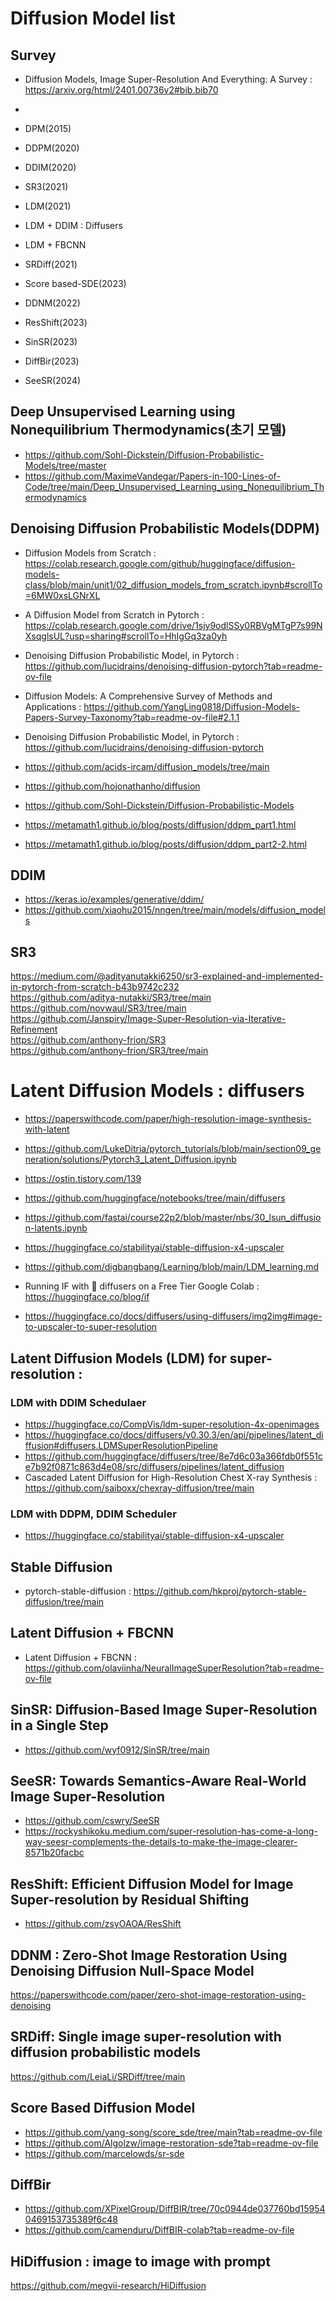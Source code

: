# Diffusion Model list
## Survey
- Diffusion Models, Image Super-Resolution And Everything: A Survey : https://arxiv.org/html/2401.00736v2#bib.bib70
- 

- DPM(2015)
- DDPM(2020)
- DDIM(2020)
- SR3(2021)
- LDM(2021)
- LDM + DDIM : Diffusers
- LDM + FBCNN
- SRDiff(2021)
- Score based-SDE(2023)
- DDNM(2022)
- ResShift(2023)
- SinSR(2023)
- DiffBir(2023)
- SeeSR(2024)

## Deep Unsupervised Learning using Nonequilibrium Thermodynamics(초기 모델)
- https://github.com/Sohl-Dickstein/Diffusion-Probabilistic-Models/tree/master
- https://github.com/MaximeVandegar/Papers-in-100-Lines-of-Code/tree/main/Deep_Unsupervised_Learning_using_Nonequilibrium_Thermodynamics

## Denoising Diffusion Probabilistic Models(DDPM)
- Diffusion Models from Scratch : https://colab.research.google.com/github/huggingface/diffusion-models-class/blob/main/unit1/02_diffusion_models_from_scratch.ipynb#scrollTo=6MW0xsLGNrXL

- A Diffusion Model from Scratch in Pytorch : https://colab.research.google.com/drive/1sjy9odlSSy0RBVgMTgP7s99NXsqglsUL?usp=sharing#scrollTo=HhIgGq3za0yh

- Denoising Diffusion Probabilistic Model, in Pytorch : https://github.com/lucidrains/denoising-diffusion-pytorch?tab=readme-ov-file

- Diffusion Models: A Comprehensive Survey of Methods and Applications : https://github.com/YangLing0818/Diffusion-Models-Papers-Survey-Taxonomy?tab=readme-ov-file#2.1.1

- Denoising Diffusion Probabilistic Model, in Pytorch : https://github.com/lucidrains/denoising-diffusion-pytorch
- https://github.com/acids-ircam/diffusion_models/tree/main
- https://github.com/hojonathanho/diffusion
- https://github.com/Sohl-Dickstein/Diffusion-Probabilistic-Models
- https://metamath1.github.io/blog/posts/diffusion/ddpm_part1.html
- https://metamath1.github.io/blog/posts/diffusion/ddpm_part2-2.html

## DDIM
- https://keras.io/examples/generative/ddim/
- https://github.com/xiaohu2015/nngen/tree/main/models/diffusion_models


## SR3
https://medium.com/@adityanutakki6250/sr3-explained-and-implemented-in-pytorch-from-scratch-b43b9742c232  
https://github.com/aditya-nutakki/SR3/tree/main  
https://github.com/novwaul/SR3/tree/main  
https://github.com/Janspiry/Image-Super-Resolution-via-Iterative-Refinement  
https://github.com/anthony-frion/SR3  
https://github.com/anthony-frion/SR3/tree/main  

# Latent Diffusion Models : diffusers
- https://paperswithcode.com/paper/high-resolution-image-synthesis-with-latent
- https://github.com/LukeDitria/pytorch_tutorials/blob/main/section09_generation/solutions/Pytorch3_Latent_Diffusion.ipynb
- https://ostin.tistory.com/139
- https://github.com/huggingface/notebooks/tree/main/diffusers
- https://github.com/fastai/course22p2/blob/master/nbs/30_lsun_diffusion-latents.ipynb
- https://huggingface.co/stabilityai/stable-diffusion-x4-upscaler

- https://github.com/digbangbang/Learning/blob/main/LDM_learning.md

- Running IF with 🧨 diffusers on a Free Tier Google Colab : https://huggingface.co/blog/if
- https://huggingface.co/docs/diffusers/using-diffusers/img2img#image-to-upscaler-to-super-resolution

## Latent Diffusion Models (LDM) for super-resolution : 
### LDM with DDIM Schedulaer
- https://huggingface.co/CompVis/ldm-super-resolution-4x-openimages
- https://huggingface.co/docs/diffusers/v0.30.3/en/api/pipelines/latent_diffusion#diffusers.LDMSuperResolutionPipeline
- https://github.com/huggingface/diffusers/tree/8e7d6c03a366fdb0f551ce7b92f0871c863d4e08/src/diffusers/pipelines/latent_diffusion
- Cascaded Latent Diffusion for High-Resolution Chest X-ray Synthesis : https://github.com/saiboxx/chexray-diffusion/tree/main

### LDM with DDPM, DDIM Scheduler
- https://huggingface.co/stabilityai/stable-diffusion-x4-upscaler

## Stable Diffusion
- pytorch-stable-diffusion : https://github.com/hkproj/pytorch-stable-diffusion/tree/main

## Latent Diffusion + FBCNN
- Latent Diffusion + FBCNN : https://github.com/olaviinha/NeuralImageSuperResolution?tab=readme-ov-file

## SinSR: Diffusion-Based Image Super-Resolution in a Single Step
- https://github.com/wyf0912/SinSR/tree/main

## SeeSR: Towards Semantics-Aware Real-World Image Super-Resolution
- https://github.com/cswry/SeeSR
- https://rockyshikoku.medium.com/super-resolution-has-come-a-long-way-seesr-complements-the-details-to-make-the-image-clearer-8571b20facbc

## ResShift: Efficient Diffusion Model for Image Super-resolution by Residual Shifting
- https://github.com/zsyOAOA/ResShift

## DDNM : Zero-Shot Image Restoration Using Denoising Diffusion Null-Space Model
https://paperswithcode.com/paper/zero-shot-image-restoration-using-denoising

## SRDiff: Single image super-resolution with diffusion probabilistic models
https://github.com/LeiaLi/SRDiff/tree/main

## Score Based Diffusion Model
- https://github.com/yang-song/score_sde/tree/main?tab=readme-ov-file
- https://github.com/Algolzw/image-restoration-sde?tab=readme-ov-file
- https://github.com/marcelowds/sr-sde

## DiffBir
- https://github.com/XPixelGroup/DiffBIR/tree/70c0944de037760bd159540469153735389f6c48
- https://github.com/camenduru/DiffBIR-colab?tab=readme-ov-file

## HiDiffusion : image to image with prompt
https://github.com/megvii-research/HiDiffusion

